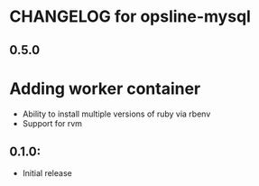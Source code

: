 # CHANGELOG for opsline-mysql

## 0.5.0
# Adding worker container
* Ability to install multiple versions of ruby via rbenv
* Support for rvm

## 0.1.0:
* Initial release
